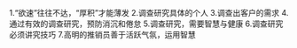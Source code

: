 1.“欲速”往往不达，“厚积”才能薄发
2.调查研究具体的个人
3.调查出客户的需求
4.通过有效的调查研究，预防消沉和倦怠
5.调查研究，需要智慧与健康
6.调查研究必须讲究技巧
7.高明的推销员善于活跃气氛，运用智慧